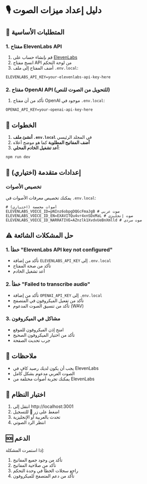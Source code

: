 # 🎙️ دليل إعداد ميزات الصوت

## 🔑 المتطلبات الأساسية

### 1. **مفتاح ElevenLabs API**
1. قم بإنشاء حساب على [ElevenLabs](https://elevenlabs.io)
2. انسخ مفتاح API من لوحة التحكم
3. أضف المفتاح إلى ملف `.env.local`:
```env
ELEVENLABS_API_KEY=your-elevenlabs-api-key-here
```

### 2. **مفتاح OpenAI API (للتحويل من الصوت للنص)**
1. تأكد من أن مفتاح OpenAI موجود في `.env.local`:
```env
OPENAI_API_KEY=your-openai-api-key-here
```

## 🎯 الخطوات

1. **أنشئ ملف `.env.local`** في المجلد الرئيسي
2. **أضف المفاتيح المطلوبة** كما هو موضح أعلاه
3. **أعد تشغيل الخادم المحلي**:
```bash
npm run dev
```

## 🔧 إعدادات متقدمة (اختياري)

### تخصيص الأصوات
يمكنك تخصيص معرفات الأصوات في `.env.local`:
```env
# أصوات مخصصة (اختياري)
ELEVENLABS_VOICE_ID=pNInz6obpgDQGcFmaJgB # صوت عربي
ELEVENLABS_VOICE_ID_EN=EXAVITQu4vr4xnSDxMaL # صوت إنجليزي
ELEVENLABS_VOICE_ID_NARRATIVE=AZnzlk1XvdvUeBnXmlld # صوت سردي
```

## ⚠️ حل المشكلات الشائعة

### 1. خطأ "ElevenLabs API key not configured"
- تأكد من إضافة `ELEVENLABS_API_KEY` إلى `.env.local`
- تأكد من صحة المفتاح
- أعد تشغيل الخادم

### 2. خطأ "Failed to transcribe audio"
- تأكد من إضافة `OPENAI_API_KEY` إلى `.env.local`
- تأكد من تفعيل الميكروفون في المتصفح
- تأكد من تنسيق الصوت المدعوم (WAV)

### 3. مشاكل في الميكروفون
- امنح إذن الميكروفون للموقع
- تأكد من اختيار الميكروفون الصحيح
- جرب تحديث الصفحة

## 📝 ملاحظات

- يجب أن يكون لديك رصيد كافٍ في ElevenLabs
- الصوت العربي مدعوم بشكل كامل
- يمكنك تجربة أصوات مختلفة من ElevenLabs

## 🚀 اختبار النظام

1. انتقل إلى http://localhost:3001
2. اضغط على زر 🎤 للتسجيل
3. تحدث بالعربية أو الإنجليزية
4. انتظر الرد الصوتي

## 🆘 الدعم

إذا استمرت المشكلة:
1. تأكد من وجود جميع المفاتيح
2. تأكد من صلاحية المفاتيح
3. راجع سجلات الخطأ في وحدة التحكم
4. تأكد من دعم المتصفح للميكروفون 